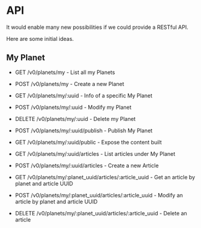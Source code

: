 # API

It would enable many new possibilities if we could provide a RESTful API.

Here are some initial ideas.

## My Planet

* GET /v0/planets/my - List all my Planets
* POST /v0/planets/my - Create a new Planet

* GET /v0/planets/my/:uuid - Info of a specific My Planet
* POST /v0/planets/my/:uuid - Modify my Planet
* DELETE /v0/planets/my/:uuid - Delete my Planet
* POST /v0/planets/my/:uuid/publish - Publish My Planet
* GET /v0/planets/my/:uuid/public - Expose the content built

* GET /v0/planets/my/:uuid/articles - List articles under My Planet
* POST /v0/planets/my/:uuid/articles - Create a new Article
  
* GET /v0/planets/my/:planet_uuid/articles/:article_uuid - Get an article by planet and article UUID
* POST /v0/planets/my/:planet_uuid/articles/:article_uuid - Modify an article by planet and article UUID
* DELETE /v0/planets/my/:planet_uuid/articles/:article_uuid - Delete an article